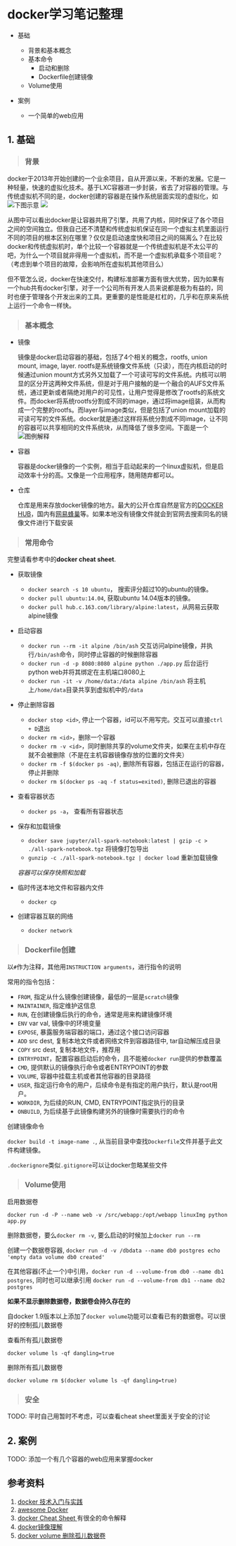
# docker学习笔记整理

- 基础
  - 背景和基本概念
  - 基本命令
    - 启动和删除
    - Dockerfile创建镜像
  - Volume使用

- 案例
  - 一个简单的web应用

## 1. 基础

> ### 背景

  docker于2013年开始创建的一个业余项目，自从开源以来，不断的发展。它是一种轻量，快速的虚拟化技术。基于LXC容器进一步封装，省去了对容器的管理。与传统虚拟机不同的是，docker创建的容器是在操作系统层面实现的虚拟化，如![下图示意](./virtualization.png)  ![](./docker.png)

  从图中可以看出docker是让容器共用了引擎，共用了内核，同时保证了各个项目之间的空间独立。但我自己还不清楚和传统虚拟机保证在同一个虚拟主机里面运行不同的项目的根本区别在哪里？仅仅是启动速度快和项目之间的隔离么？在比较docker和传统虚拟机时，单个比较一个容器就是一个传统虚拟机是不太公平的吧，为什么一个项目就非得用一个虚拟机，而不是一个虚拟机承载多个项目呢？（考虑到单个项目的故障，会影响所在虚拟机其他项目么）

  但不管怎么说，docker在快速交付，构建标准部署方面有很大优势，因为如果有一个hub共有docker引擎，对于一个公司所有开发人员来说都是极为有益的，同时也便于管理各个开发出来的工具。更重要的是性能是杠杠的，几乎和在原来系统上运行一个命令一样快。

> ### 基本概念

- 镜像

  镜像是docker启动容器的基础，包括了4个相关的概念，rootfs, union mount, image, layer. rootfs是系统镜像文件系统（只读），而在内核启动的时候通过union mount方式另外又加载了一个可读可写的文件系统。内核可以明显的区分开这两种文件系统，但是对于用户接触的是一个融合的AUFS文件系统，通过更新或者隔绝对用户的可见性，让用户觉得是修改了rootfs的系统文件。而docker将系统rootfs分割成不同的image，通过将image组装，从而构成一个完整的rootfs。而layer与image类似，但是包括了union mount加载的可读可写的文件系统。docker就是通过这样将系统分割成不同image，让不同的容器可以共享相同的文件系统块，从而降低了很多空间。下面是一个![图例解释](./docker_image.jpg)

- 容器

  容器是docker镜像的一个实例，相当于启动起来的一个linux虚拟机，但是启动效率十分的高。又像是一个应用程序，随用随弃都可以。

- 仓库

  仓库是用来存放docker镜像的地方。最大的公开仓库自然是官方的[DOCKER HUB][5]，国内有[网易蜂巢][6]等。如果本地没有镜像文件就会到官网去搜索同名的镜像文件进行下载安装

> ### 常用命令

完整请看参考中的**docker cheat sheet**.

- 获取镜像

  - `docker search -s 10 ubuntu`， 搜索评分超过10的ubuntu的镜像。
  - `docker pull ubuntu:14.04`, 获取ubuntu 14.04版本的镜像。
  - `docker pull hub.c.163.com/library/alpine:latest`，从网易云获取alpine镜像

- 启动容器

  - `docker run --rm -it alpine /bin/ash` 交互访问alpine镜像，并执行`/bin/ash`命令，同时停止容器的时候删除容器
  - `docker run -d -p 8080:8080 alpine python ./app.py` 后台运行python web并将其绑定在主机端口8080上
  - `docker run -it -v /home/data:/data alpine /bin/ash` 将主机上`/home/data`目录共享到虚拟机中的`/data`

- 停止删除容器

  - `docker stop <id>`, 停止一个容器，id可以不用写完。交互可以直接`ctrl + D`退出
  - `docker rm <id>`，删除一个容器
  - `docker rm -v <id>`，同时删除共享的volume文件夹，如果在主机中存在就不会被删除（不是在主机容器镜像存放的位置的文件夹）
  - `docker rm -f $(docker ps -aq)`, 删除所有容器，包括正在运行的容器，停止并删除
  - `docker rm $(docker ps -aq -f status=exited)`, 删除已退出的容器

- 查看容器状态

  - `docker ps -a`， 查看所有容器状态

- 保存和加载镜像

  - `docker save jupyter/all-spark-notebook:latest | gzip -c > ./all-spark-notebook.tgz` 将镜像打包导出
  - `gunzip -c ./all-spark-notebook.tgz | docker load` 重新加载镜像

  *容器可以保存快照和加载*

- 临时传送本地文件和容器内文件

  - `docker cp`

- 创建容器互联的网络

  - `docker network`

> ### Dockerfile创建

以`#`作为注释，其他用`INSTRUCTION arguments`，进行指令的说明

常用的指令包括：

- `FROM`, 指定从什么镜像创建镜像，最低的一层是`scratch`镜像
- `MAINTAINER`, 指定维护这信息
- `RUN`, 在创建镜像后执行的命令，通常是用来构建镜像环境
- `ENV` var val, 镜像中的环境变量
- `EXPOSE`, 暴露服务端容器的端口，通过这个接口访问容器
- `ADD` src dest, 复制本地文件或者网络文件到容器路径中, tar自动解压成目录
- `COPY` src dest, 复制本地文件，推荐用
- `ENTRYPOINT`，配置容器启动后的命令，且不能被`docker run`提供的参数覆盖
- `CMD`, 提供默认的镜像执行命令或者ENTRYPOINT的参数
- `VOLUME`, 容器中挂载主机或者其他容器的目录路径
- `USER`, 指定运行命令的用户，后续命令是有指定的用户执行，默认是root用户。
- `WORKDIR`, 为后续的RUN, CMD, ENTRYPOINT指定执行的目录
- `ONBUILD`, 为后续基于此镜像构建另外的镜像时需要执行的命令

创建镜像命令

`docker build -t image-name .`, 从当前目录中查找`Dockerfile`文件并基于此文件构建镜像。

`.dockerignore`类似`.gitignore`可以让docker忽略某些文件

> ### Volume使用

启用数据卷

`docker run -d -P --name web -v /src/webapp:/opt/webapp linuxImg python app.py`

删除数据卷，要么`docker rm -v`, 要么启动的时候加上`docker run --rm`

创建一个数据卷容器, `docker run -d -v /dbdata --name db0 postgres echo 'empty data volume db0 created'`

在其他容器(不止一个)中引用，`docker run -d --volume-from db0 --name db1 postgres`,
同时也可以继承引用 `docker run -d --volume-from db1 --name db2 postgres`

**如果不显示删除数据卷，数据卷会持久存在的**

自docker 1.9版本以上添加了`docker volume`功能可以查看已有的数据卷。可以很好的控制孤儿数据卷

查看所有孤儿数据卷

`docker volume ls -qf dangling=true`

删除所有孤儿数据卷

`docker volume rm $(docker volume ls -qf dangling=true)`

> ### 安全

TODO: 平时自己用暂时不考虑，可以查看cheat sheet里面关于安全的讨论

## 2. 案例

TODO: 添加一个有几个容器的web应用来掌握docker

## 参考资料

1. [ docker 技术入门与实践 ][1]
2. [ awesome Docker ][2]
3. [ docker Cheat Sheet ][3]有很全的命令解释
4. [docker镜像理解][4]
5. [docker volume 删除孤儿数据卷][7]

[1]: https://www.gitbook.com/book/yeasy/docker_practice/details
[2]: https://github.com/veggiemonk/awesome-docker/
[3]: https://github.com/wsargent/docker-cheat-sheet
[4]: http://www.infoq.com/cn/articles/docker-source-code-analysis-part9
[5]: https://hub.docker.com/
[6]: https://c.163.com/hub#/m/home/
[7]: http://stackoverflow.com/questions/27812807/orphaned-docker-mounted-host-volumes
